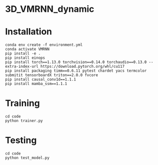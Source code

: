 # 3D_VMRNN_dynamic
# Installation  
    conda env create -f environment.yml
    conda activate VMRNN
    pip install -e .
    pip install einops
    pip install torch==1.13.0 torchvision==0.14.0 torchaudio==0.13.0 --extra-index-url https://download.pytorch.org/whl/cu117
    pip install packaging timm==0.6.11 pytest chardet yacs termcolor submitit tensorboardX triton==2.0.0 fvcore
    pip install causal_conv1d==1.1.1
    pip install mamba_ssm==1.1.1  
# Training
    cd code
    python trainer.py
# Testing
    cd code
    python test_model.py
